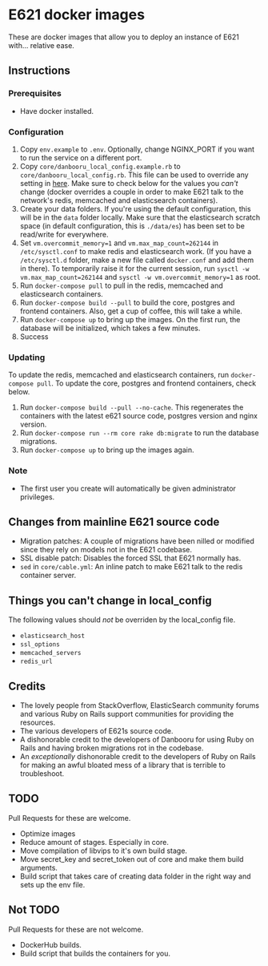 # E621 docker images

These are docker images that allow you to deploy an instance of E621 with... relative ease.

## Instructions

### Prerequisites

- Have docker installed.

### Configuration

1. Copy `env.example` to `.env`. Optionally, change NGINX_PORT if you want to run the service on a different port.
2. Copy `core/danbooru_local_config.example.rb` to `core/danbooru_local_config.rb`. This file can be used to override any setting in [here](https://github.com/zwagoth/e621ng/blob/master/config/danbooru_default_config.rb). Make sure to check below for the values you _can't_ change (docker overrides a couple in order to make E621 talk to the network's redis, memcached and elasticsearch containers).
3. Create your data folders. If you're using the default configuration, this will be in the `data` folder locally. Make sure that the elasticsearch scratch space (in default configuration, this is `./data/es`) has been set to be read/write for everywhere.
4. Set `vm.overcommit_memory=1` and `vm.max_map_count=262144` in `/etc/sysctl.conf` to make redis and elasticsearch work. (If you have a `/etc/sysctl.d` folder, make a new file called `docker.conf` and add them in there). To temporarily raise it for the current session, run `sysctl -w vm.max_map_count=262144` and `sysctl -w vm.overcommit_memory=1` as root.
5. Run `docker-compose pull` to pull in the redis, memcached and elasticsearch containers.
6. Run `docker-compose build --pull` to build the core, postgres and frontend containers. Also, get a cup of coffee, this will take a while.
7. Run `docker-compose up` to bring up the images. On the first run, the database will be initialized, which takes a few minutes.
8. Success

### Updating

To update the redis, memcached and elasticsearch containers, run `docker-compose pull`. To update the core, postgres and frontend containers, check below.

1. Run `docker-compose build --pull --no-cache`. This regenerates the containers with the latest e621 source code, postgres version and nginx version.
2. Run `docker-compose run --rm core rake db:migrate` to run the database migrations.
3. Run `docker-compose up` to bring up the images again.

### Note

* The first user you create will automatically be given administrator privileges.

## Changes from mainline E621 source code

* Migration patches: A couple of migrations have been nilled or modified since they rely on models not in the E621 codebase.
* SSL disable patch: Disables the forced SSL that E621 normally has.
* `sed` in `core/cable.yml`: An inline patch to make E621 talk to the redis container server.

## Things you can't change in local_config

The following values should _not_ be overriden by the local_config file.

* `elasticsearch_host`
* `ssl_options`
* `memcached_servers`
* `redis_url`

## Credits

* The lovely people from StackOverflow, ElasticSearch community forums and various Ruby on Rails support communities for providing the resources.
* The various developers of E621s source code.
* A dishonorable credit to the developers of Danbooru for using Ruby on Rails and having broken migrations rot in the codebase.
* An _exceptionally_ dishonorable credit to the developers of Ruby on Rails for making an awful bloated mess of a library that is terrible to troubleshoot.

## TODO

Pull Requests for these are welcome.

* Optimize images
* Reduce amount of stages. Especially in core.
* Move compilation of libvips to it's own build stage.
* Move secret_key and secret_token out of core and make them build arguments.
* Build script that takes care of creating data folder in the right way and sets up the env file.

## Not TODO

Pull Requests for these are not welcome.

* DockerHub builds.
* Build script that builds the containers for you.
